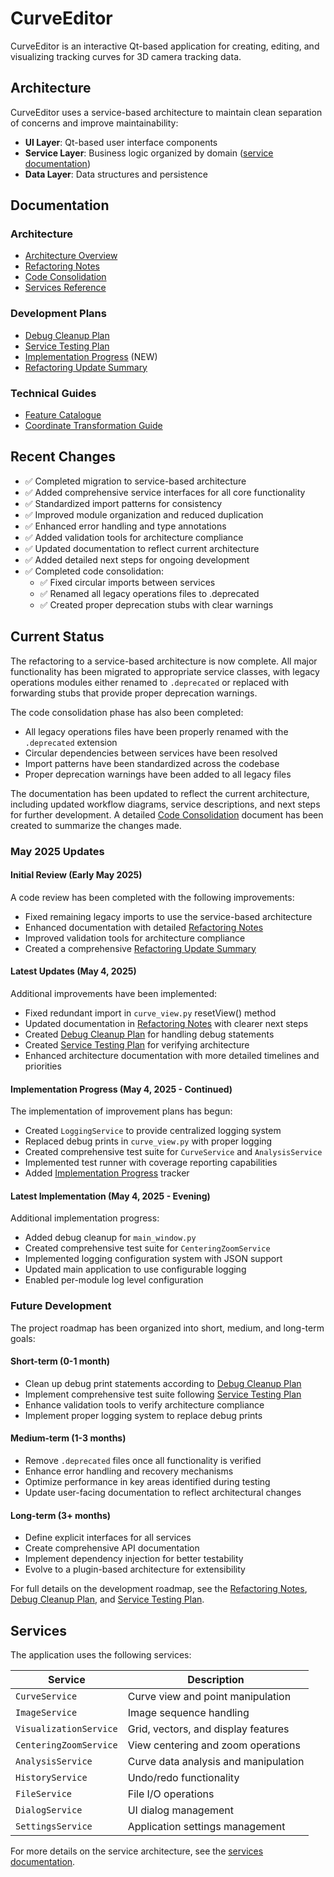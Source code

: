 # CurveEditor

CurveEditor is an interactive Qt-based application for creating, editing, and visualizing tracking curves for 3D camera tracking data.

## Architecture

CurveEditor uses a service-based architecture to maintain clean separation of concerns and improve maintainability:

- **UI Layer**: Qt-based user interface components
- **Service Layer**: Business logic organized by domain ([service documentation](services/README.md))
- **Data Layer**: Data structures and persistence

## Documentation

### Architecture
- [Architecture Overview](docs/architecture.md)
- [Refactoring Notes](docs/refactoring_notes.md)
- [Code Consolidation](docs/code_consolidation.md)
- [Services Reference](services/README.md)

### Development Plans
- [Debug Cleanup Plan](docs/debug_cleanup_plan.md)
- [Service Testing Plan](docs/service_testing_plan.md)
- [Implementation Progress](docs/implementation_progress.md) (NEW)
- [Refactoring Update Summary](refactoring_update_summary.md)

### Technical Guides
- [Feature Catalogue](docs/features.md)
- [Coordinate Transformation Guide](docs/coordinate_transformation_guide.md)

## Recent Changes

- ✅ Completed migration to service-based architecture
- ✅ Added comprehensive service interfaces for all core functionality
- ✅ Standardized import patterns for consistency
- ✅ Improved module organization and reduced duplication
- ✅ Enhanced error handling and type annotations
- ✅ Added validation tools for architecture compliance
- ✅ Updated documentation to reflect current architecture
- ✅ Added detailed next steps for ongoing development
- ✅ Completed code consolidation:
  - ✅ Fixed circular imports between services
  - ✅ Renamed all legacy operations files to .deprecated
  - ✅ Created proper deprecation stubs with clear warnings

## Current Status

The refactoring to a service-based architecture is now complete. All major functionality has been migrated to appropriate service classes, with legacy operations modules either renamed to `.deprecated` or replaced with forwarding stubs that provide proper deprecation warnings.

The code consolidation phase has also been completed:
- All legacy operations files have been properly renamed with the `.deprecated` extension
- Circular dependencies between services have been resolved
- Import patterns have been standardized across the codebase
- Proper deprecation warnings have been added to all legacy files

The documentation has been updated to reflect the current architecture, including updated workflow diagrams, service descriptions, and next steps for further development. A detailed [Code Consolidation](docs/code_consolidation.md) document has been created to summarize the changes made.

### May 2025 Updates

#### Initial Review (Early May 2025)
A code review has been completed with the following improvements:
- Fixed remaining legacy imports to use the service-based architecture
- Enhanced documentation with detailed [Refactoring Notes](docs/refactoring_notes.md)
- Improved validation tools for architecture compliance
- Created a comprehensive [Refactoring Update Summary](refactoring_update_summary.md)

#### Latest Updates (May 4, 2025)
Additional improvements have been implemented:
- Fixed redundant import in `curve_view.py` resetView() method
- Updated documentation in [Refactoring Notes](docs/refactoring_notes.md) with clearer next steps
- Created [Debug Cleanup Plan](docs/debug_cleanup_plan.md) for handling debug statements
- Created [Service Testing Plan](docs/service_testing_plan.md) for verifying architecture
- Enhanced architecture documentation with more detailed timelines and priorities

#### Implementation Progress (May 4, 2025 - Continued)
The implementation of improvement plans has begun:
- Created `LoggingService` to provide centralized logging system
- Replaced debug prints in `curve_view.py` with proper logging
- Created comprehensive test suite for `CurveService` and `AnalysisService`
- Implemented test runner with coverage reporting capabilities
- Added [Implementation Progress](docs/implementation_progress.md) tracker

#### Latest Implementation (May 4, 2025 - Evening)
Additional implementation progress:
- Added debug cleanup for `main_window.py`
- Created comprehensive test suite for `CenteringZoomService`
- Implemented logging configuration system with JSON support
- Updated main application to use configurable logging
- Enabled per-module log level configuration

### Future Development

The project roadmap has been organized into short, medium, and long-term goals:

#### Short-term (0-1 month)
- Clean up debug print statements according to [Debug Cleanup Plan](docs/debug_cleanup_plan.md)
- Implement comprehensive test suite following [Service Testing Plan](docs/service_testing_plan.md)
- Enhance validation tools to verify architecture compliance
- Implement proper logging system to replace debug prints

#### Medium-term (1-3 months)
- Remove `.deprecated` files once all functionality is verified
- Enhance error handling and recovery mechanisms
- Optimize performance in key areas identified during testing
- Update user-facing documentation to reflect architectural changes

#### Long-term (3+ months)
- Define explicit interfaces for all services
- Create comprehensive API documentation
- Implement dependency injection for better testability
- Evolve to a plugin-based architecture for extensibility

For full details on the development roadmap, see the [Refactoring Notes](docs/refactoring_notes.md), [Debug Cleanup Plan](docs/debug_cleanup_plan.md), and [Service Testing Plan](docs/service_testing_plan.md).

## Services

The application uses the following services:

| Service | Description |
|---------|-------------|
| `CurveService` | Curve view and point manipulation |
| `ImageService` | Image sequence handling |
| `VisualizationService` | Grid, vectors, and display features |
| `CenteringZoomService` | View centering and zoom operations |
| `AnalysisService` | Curve data analysis and manipulation |
| `HistoryService` | Undo/redo functionality |
| `FileService` | File I/O operations |
| `DialogService` | UI dialog management |
| `SettingsService` | Application settings management |

For more details on the service architecture, see the [services documentation](services/README.md).
